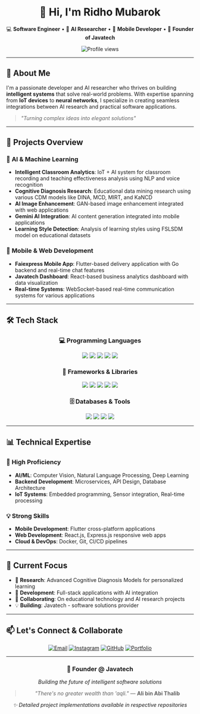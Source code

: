 <div align="center">

# 👋 Hi, I'm Ridho Mubarok  
💻 **Software Engineer** • 🤖 **AI Researcher** • 📱 **Mobile Developer** • 🚀 **Founder of Javatech**  

<img src="https://komarev.com/ghpvc/?username=mubarok-ridho&style=flat-square&color=blue" alt="Profile views" /> 

</div>

---

## 🎯 **About Me**

I'm a passionate developer and AI researcher who thrives on building **intelligent systems** that solve real-world problems. With expertise spanning from **IoT devices** to **neural networks**, I specialize in creating seamless integrations between AI research and practical software applications.

> *"Turning complex ideas into elegant solutions"*

---

## 🚀 **Projects Overview**

### 🤖 **AI & Machine Learning**
- **Intelligent Classroom Analytics**: IoT + AI system for classroom recording and teaching effectiveness analysis using NLP and voice recognition
- **Cognitive Diagnosis Research**: Educational data mining research using various CDM models like DINA, MCD, MIRT, and KaNCD
- **AI Image Enhancement**: GAN-based image enhancement integrated with web applications
- **Gemini AI Integration**: AI content generation integrated into mobile applications
- **Learning Style Detection**: Analysis of learning styles using FSLSDM model on educational datasets

### 📱 **Mobile & Web Development**
- **Faiexpress Mobile App**: Flutter-based delivery application with Go backend and real-time chat features
- **Javatech Dashboard**: React-based business analytics dashboard with data visualization
- **Real-time Systems**: WebSocket-based real-time communication systems for various applications

---

## 🛠️ **Tech Stack**

<div align="center">

### 💻 **Programming Languages**
<img src="https://img.shields.io/badge/Python-3776AB?style=for-the-badge&logo=python&logoColor=white" />
<img src="https://img.shields.io/badge/Dart-0175C2?style=for-the-badge&logo=dart&logoColor=white" />
<img src="https://img.shields.io/badge/Go-00ADD8?style=for-the-badge&logo=go&logoColor=white" />
<img src="https://img.shields.io/badge/JavaScript-F7DF1E?style=for-the-badge&logo=javascript&logoColor=black" />
<img src="https://img.shields.io/badge/C-A8B9CC?style=for-the-badge&logo=c&logoColor=black" />

### 🎯 **Frameworks & Libraries**
<img src="https://img.shields.io/badge/Flutter-02569B?style=for-the-badge&logo=flutter&logoColor=white" />
<img src="https://img.shields.io/badge/React-20232A?style=for-the-badge&logo=react&logoColor=61DAFB" />
<img src="https://img.shields.io/badge/Express.js-000000?style=for-the-badge&logo=express&logoColor=white" />
<img src="https://img.shields.io/badge/TensorFlow-FF6F00?style=for-the-badge&logo=tensorflow&logoColor=white" />
<img src="https://img.shields.io/badge/PyTorch-EE4C2C?style=for-the-badge&logo=pytorch&logoColor=white" />

### 🗄️ **Databases & Tools**
<img src="https://img.shields.io/badge/PostgreSQL-316192?style=for-the-badge&logo=postgresql&logoColor=white" />
<img src="https://img.shields.io/badge/MySQL-4479A1?style=for-the-badge&logo=mysql&logoColor=white" />
<img src="https://img.shields.io/badge/Docker-2496ED?style=for-the-badge&logo=docker&logoColor=white" />
<img src="https://img.shields.io/badge/Git-F05032?style=for-the-badge&logo=git&logoColor=white" />

</div>

---

## 📊 **Technical Expertise**

### 🔬 **High Proficiency**
- **AI/ML**: Computer Vision, Natural Language Processing, Deep Learning
- **Backend Development**: Microservices, API Design, Database Architecture  
- **IoT Systems**: Embedded programming, Sensor integration, Real-time processing

### 💡 **Strong Skills**
- **Mobile Development**: Flutter cross-platform applications
- **Web Development**: React.js, Express.js responsive web apps
- **Cloud & DevOps**: Docker, Git, CI/CD pipelines

---

## 🌟 **Current Focus**

- 🔭 **Research**: Advanced Cognitive Diagnosis Models for personalized learning
- 🌱 **Development**: Full-stack applications with AI integration
- 👯 **Collaborating**: On educational technology and AI research projects
- 💡 **Building**: Javatech - software solutions provider

---

## 📫 **Let's Connect & Collaborate**

<div align="center">

[![Email](https://img.shields.io/badge/Email-dhxo.pyprogram@gmail.com-D14836?style=for-the-badge&logo=gmail&logoColor=white)](mailto:dhxo.pyprogram@gmail.com)
[![Instagram](https://img.shields.io/badge/Instagram-@hi.dhoo_-E4405F?style=for-the-badge&logo=instagram&logoColor=white)](https://instagram.com/hi.dhoo_)
[![GitHub](https://img.shields.io/badge/GitHub-mubarok--ridho-181717?style=for-the-badge&logo=github&logoColor=white)](https://github.com/mubarok-ridho)
[![Portfolio](https://img.shields.io/badge/Portfolio-Javatech-0080FF?style=for-the-badge&logo=react&logoColor=white)](#)

</div>

---

<div align="center">

### 🏢 **Founder @ Javatech**
*Building the future of intelligent software solutions*

> *"There's no greater wealth than 'aqli."* — **Ali bin Abi Thalib**

*✨ Detailed project implementations available in respective repositories*

</div>

